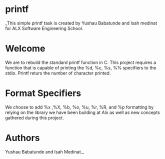 # printf

_This simple printf task is created by Yushau Babatunde and Isah medinat for ALX Software Engineering School.


# Welcome 

We are to rebuild the standard printf function in C. This project requires a function that is capable of printing the %d, %c, %s, %% specifiers to the stdio. Printf  returs the number of character printed.

# Format Specifiers

We choose to add %x ,%X, %b, %o, %u, %r, %R, and %p formatting by relying on the library we have been building at Alx as well as new concepts gathered during this project.

# Authors

Yushau Babatunde and Isah Medinat._

